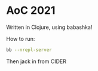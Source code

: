 # AoC 2021

Written in Clojure, using babashka!

How to run:

``` sh
bb --nrepl-server
```

Then jack in from CIDER
